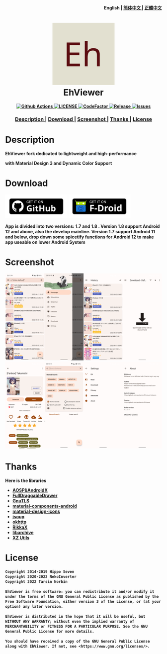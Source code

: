 <p align="right">
  <strong>English<strong>
  <span> | </span>
  <a href="https://github.com/Ehviewer-Overhauled/Ehviewer/blob/1.8.x.x/docs/README/zh-cn.md">
  简体中文
  </a>
  <span> | <span>
  <a href="https://github.com/Ehviewer-Overhauled/Ehviewer/blob/1.8.x.x/docs/README/zh-tw.md">
  正體中文
  </a>
</p>

<h1 align="center">
  <img src="art/launcher_icon-web.png" width="200">
  <br>EhViewer<br>
</h1>

<p align="center">
  <a href="https://github.com/Ehviewer-Overhauled/Ehviewer/actions/workflows/ci.yml">
    <img src="https://github.com/Ehviewer-Overhauled/Ehviewer/actions/workflows/ci.yml/badge.svg" alt="Github Actions">
  </a>
  <a href="https://github.com/Ehviewer-Overhauled/Ehviewer/blob/1.8.x.x/LICENSE">
    <img src="https://img.shields.io/github/license/Ehviewer-Overhauled/Ehviewer" alt="LICENSE">
  </a>
  <a href="https://www.codefactor.io/repository/github/Ehviewer-Overhauled/ehviewer">
    <img src="https://www.codefactor.io/repository/github/Ehviewer-Overhauled/ehviewer/badge" alt="CodeFactor">
  </a>
  <a href="https://github.com/Ehviewer-Overhauled/Ehviewer/releases">
    <img src="https://img.shields.io/github/v/release/Ehviewer-Overhauled/ehviewer?include_prereleases" alt="Release">
  </a>
  <a href="https://github.com/Ehviewer-Overhauled/Ehviewer/issues">
    <img src="https://img.shields.io/github/issues/Ehviewer-Overhauled/ehviewer" alt="Issues">
  </a>
</p>

<div align="center">
  <h3>
    <a href="https://github.com/Ehviewer-Overhauled/Ehviewer#description">
    Description
    </a>
    <span> | </span>
    <a href="https://github.com/Ehviewer-Overhauled/Ehviewer#download">
    Download
    </a>
    <span> | </span>
    <a href="https://github.com/Ehviewer-Overhauled/Ehviewer#screenshot">
    Screenshot
    </a>
    <span> | </span>
    <a href="https://github.com/Ehviewer-Overhauled/Ehviewer#thanks">
    Thanks
    </a>
    <span> | </span>
    <a href="https://github.com/Ehviewer-Overhauled/Ehviewer#license">
    License
    </a>
  </h3>
</div>


# Description

EhViewer fork dedicated to lightweight and high-performance

with Material Design 3 and Dynamic Color Support

# Download

<a href="https://github.com/Ehviewer-Overhauled/Ehviewer/releases"><img alt="Get it on GitHub" src="art/get-it-on-github.svg" width="200px"/></a> <a href="https://github.com/Ehviewer-Overhauled/fdroid-repo"><img alt="Git it on F-Droid" src="art/get-it-on-fdroid.svg" width="200px"/></a>

App is divided into two versions: 1.7 and 1.8 . Version 1.8 support Android 12 and above, also the develop mainline. Version 1.7 support Android 11 and below, drop down some spicetify functions for Android 12 to make app useable on lower Android System

# Screenshot

![screenshot-01](art/screenshot-01.png)
![screenshot-02](art/screenshot-02.png)

# Thanks

Here is the libraries

- [AOSP&AndroidX](http://source.android.com/)
- [FullDraggableDrawer](https://github.com/PureWriter/FullDraggableDrawer)
- [GnuTLS](https://gnutls.org/)
- [material-components-android](https://github.com/material-components/material-components-android)
- [material-design-icons](https://github.com/google/material-design-icons)
- [jsoup](https://github.com/jhy/jsoup)
- [okhttp](https://github.com/square/okhttp)
- [RikkaX](https://github.com/RikkaApps/RikkaX)
- [libarchive](http://www.libarchive.org/)
- [XZ Utils](https://tukaani.org/xz/)


# License

    Copyright 2014-2019 Hippo Seven
    Copyright 2020-2022 NekoInverter
    Copyright 2022 Tarsin Norbin

    EhViewer is free software: you can redistribute it and/or modify it under the terms of the GNU General Public License as published by the Free Software Foundation, either version 3 of the License, or (at your option) any later version.

    EhViewer is distributed in the hope that it will be useful, but WITHOUT ANY WARRANTY; without even the implied warranty of MERCHANTABILITY or FITNESS FOR A PARTICULAR PURPOSE. See the GNU General Public License for more details.

    You should have received a copy of the GNU General Public License along with EhViewer. If not, see <https://www.gnu.org/licenses/>.
